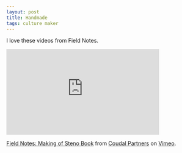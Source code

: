 ```yaml
---
layout: post
title: Handmade
tags: culture maker
---
```


I love these videos from Field Notes.

<iframe src="http://player.vimeo.com/video/18723707" width="400" height="225" frameborder="0"></iframe><p><a href="http://vimeo.com/18723707">Field Notes: Making of Steno Book</a> from <a href="http://vimeo.com/user4372033">Coudal Partners</a> on <a href="http://vimeo.com">Vimeo</a>.</p>
